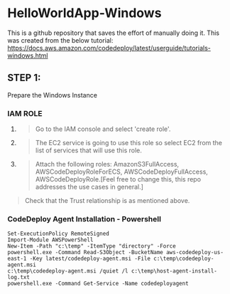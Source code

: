 # HelloWorldApp-Windows

This is a github repository that saves the effort of manually doing it.
This was created from the below tutorial:
    https://docs.aws.amazon.com/codedeploy/latest/userguide/tutorials-windows.html
    

## STEP 1:
   Prepare the Windows Instance
   
   ### IAM ROLE
   1. > Go to the IAM console and select 'create role'.
   
   2. > The EC2 service is going to use this role so select EC2 from the list of services that will use this role.
   
   3. > Attach the following roles:  AmazonS3FullAccess, AWSCodeDeployRoleForECS, AWSCodeDeployFullAccess, AWSCodeDeployRole.[Feel free to change this, this repo addresses the use cases in general.]
   
   > Check that the Trust relationship is as mentioned above.
   
   
   
   ### CodeDeploy Agent Installation - Powershell
    Set-ExecutionPolicy RemoteSigned
    Import-Module AWSPowerShell
    New-Item -Path "c:\temp" -ItemType "directory" -Force
    powershell.exe -Command Read-S3Object -BucketName aws-codedeploy-us-east-1 -Key latest/codedeploy-agent.msi -File c:\temp\codedeploy-agent.msi
    c:\temp\codedeploy-agent.msi /quiet /l c:\temp\host-agent-install-log.txt
    powershell.exe -Command Get-Service -Name codedeployagent
